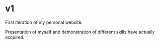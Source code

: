 # v1
First iteration of my personal website.

Presentation of myself and demonstration of different skills have actually acquired.
